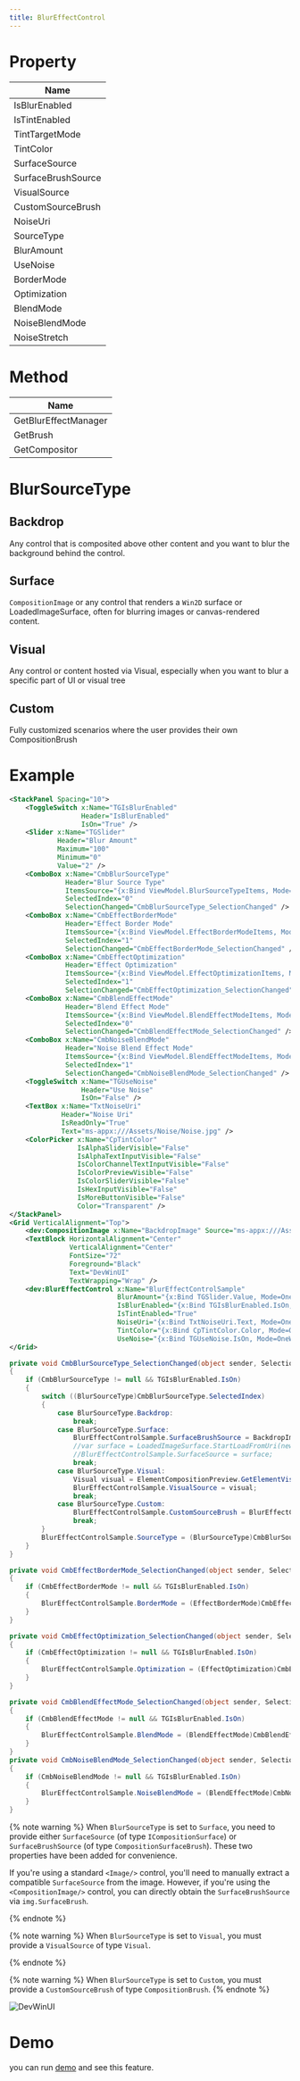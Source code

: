 ```yaml
---
title: BlurEffectControl
---
```


# Property
|Name|
|-|
|IsBlurEnabled|
|IsTintEnabled|
|TintTargetMode|
|TintColor|
|SurfaceSource|
|SurfaceBrushSource|
|VisualSource|
|CustomSourceBrush|
|NoiseUri|
|SourceType|
|BlurAmount|
|UseNoise|
|BorderMode|
|Optimization|
|BlendMode|
|NoiseBlendMode|
|NoiseStretch|

# Method
|Name|
|-|
|GetBlurEffectManager|
|GetBrush|
|GetCompositor|

# BlurSourceType

## Backdrop
Any control that is composited above other content and you want to blur the background behind the control.

## Surface
`CompositionImage` or any control that renders a `Win2D` surface or LoadedImageSurface, often for blurring images or canvas-rendered content.

## Visual
Any control or content hosted via Visual, especially when you want to blur a specific part of UI or visual tree

## Custom
Fully customized scenarios where the user provides their own CompositionBrush

# Example

```xml
<StackPanel Spacing="10">
    <ToggleSwitch x:Name="TGIsBlurEnabled"
                  Header="IsBlurEnabled"
                  IsOn="True" />
    <Slider x:Name="TGSlider"
            Header="Blur Amount"
            Maximum="100"
            Minimum="0"
            Value="2" />
    <ComboBox x:Name="CmbBlurSourceType"
              Header="Blur Source Type"
              ItemsSource="{x:Bind ViewModel.BlurSourceTypeItems, Mode=OneWay}"
              SelectedIndex="0"
              SelectionChanged="CmbBlurSourceType_SelectionChanged" />
    <ComboBox x:Name="CmbEffectBorderMode"
              Header="Effect Border Mode"
              ItemsSource="{x:Bind ViewModel.EffectBorderModeItems, Mode=OneWay}"
              SelectedIndex="1"
              SelectionChanged="CmbEffectBorderMode_SelectionChanged" />
    <ComboBox x:Name="CmbEffectOptimization"
              Header="Effect Optimization"
              ItemsSource="{x:Bind ViewModel.EffectOptimizationItems, Mode=OneWay}"
              SelectedIndex="1"
              SelectionChanged="CmbEffectOptimization_SelectionChanged" />
    <ComboBox x:Name="CmbBlendEffectMode"
              Header="Blend Effect Mode"
              ItemsSource="{x:Bind ViewModel.BlendEffectModeItems, Mode=OneWay}"
              SelectedIndex="0"
              SelectionChanged="CmbBlendEffectMode_SelectionChanged" />
    <ComboBox x:Name="CmbNoiseBlendMode"
              Header="Noise Blend Effect Mode"
              ItemsSource="{x:Bind ViewModel.BlendEffectModeItems, Mode=OneWay}"
              SelectedIndex="1"
              SelectionChanged="CmbNoiseBlendMode_SelectionChanged" />
    <ToggleSwitch x:Name="TGUseNoise"
                  Header="Use Noise"
                  IsOn="False" />
    <TextBox x:Name="TxtNoiseUri"
             Header="Noise Uri"
             IsReadOnly="True"
             Text="ms-appx:///Assets/Noise/Noise.jpg" />
    <ColorPicker x:Name="CpTintColor"
                 IsAlphaSliderVisible="False"
                 IsAlphaTextInputVisible="False"
                 IsColorChannelTextInputVisible="False"
                 IsColorPreviewVisible="False"
                 IsColorSliderVisible="False"
                 IsHexInputVisible="False"
                 IsMoreButtonVisible="False"
                 Color="Transparent" />
</StackPanel>
<Grid VerticalAlignment="Top">
    <dev:CompositionImage x:Name="BackdropImage" Source="ms-appx:///Assets/Landscapes/Landscape-9.jpg" />
    <TextBlock HorizontalAlignment="Center"
               VerticalAlignment="Center"
               FontSize="72"
               Foreground="Black"
               Text="DevWinUI"
               TextWrapping="Wrap" />
    <dev:BlurEffectControl x:Name="BlurEffectControlSample"
                           BlurAmount="{x:Bind TGSlider.Value, Mode=OneWay}"
                           IsBlurEnabled="{x:Bind TGIsBlurEnabled.IsOn, Mode=OneWay}"
                           IsTintEnabled="True"
                           NoiseUri="{x:Bind TxtNoiseUri.Text, Mode=OneWay}"
                           TintColor="{x:Bind CpTintColor.Color, Mode=OneWay}"
                           UseNoise="{x:Bind TGUseNoise.IsOn, Mode=OneWay}" />
</Grid>
```

```cs
private void CmbBlurSourceType_SelectionChanged(object sender, SelectionChangedEventArgs e)
{
    if (CmbBlurSourceType != null && TGIsBlurEnabled.IsOn)
    {
        switch ((BlurSourceType)CmbBlurSourceType.SelectedIndex)
        {
            case BlurSourceType.Backdrop:
                break;
            case BlurSourceType.Surface:
                BlurEffectControlSample.SurfaceBrushSource = BackdropImage.SurfaceBrush;
                //var surface = LoadedImageSurface.StartLoadFromUri(new Uri(BackdropImage.Source.AbsoluteUri));
                //BlurEffectControlSample.SurfaceSource = surface;
                break;
            case BlurSourceType.Visual:
                Visual visual = ElementCompositionPreview.GetElementVisual(BackdropImage);
                BlurEffectControlSample.VisualSource = visual;
                break;
            case BlurSourceType.Custom:
                BlurEffectControlSample.CustomSourceBrush = BlurEffectControlSample.GetCompositor().CreateColorBrush(Colors.Green);
                break;
        }
        BlurEffectControlSample.SourceType = (BlurSourceType)CmbBlurSourceType.SelectedIndex;
    }
}

private void CmbEffectBorderMode_SelectionChanged(object sender, SelectionChangedEventArgs e)
{
    if (CmbEffectBorderMode != null && TGIsBlurEnabled.IsOn)
    {
        BlurEffectControlSample.BorderMode = (EffectBorderMode)CmbEffectBorderMode.SelectedIndex;
    }
}

private void CmbEffectOptimization_SelectionChanged(object sender, SelectionChangedEventArgs e)
{
    if (CmbEffectOptimization != null && TGIsBlurEnabled.IsOn)
    {
        BlurEffectControlSample.Optimization = (EffectOptimization)CmbEffectOptimization.SelectedIndex;
    }
}

private void CmbBlendEffectMode_SelectionChanged(object sender, SelectionChangedEventArgs e)
{
    if (CmbBlendEffectMode != null && TGIsBlurEnabled.IsOn)
    {
        BlurEffectControlSample.BlendMode = (BlendEffectMode)CmbBlendEffectMode.SelectedIndex;
    }
}
private void CmbNoiseBlendMode_SelectionChanged(object sender, SelectionChangedEventArgs e)
{
    if (CmbNoiseBlendMode != null && TGIsBlurEnabled.IsOn)
    {
        BlurEffectControlSample.NoiseBlendMode = (BlendEffectMode)CmbNoiseBlendMode.SelectedIndex;
    }
}
```


{% note warning %}
When `BlurSourceType` is set to `Surface`, you need to provide either `SurfaceSource` (of type `ICompositionSurface`) or `SurfaceBrushSource` (of type `CompositionSurfaceBrush`). These two properties have been added for convenience.

If you're using a standard `<Image/>` control, you'll need to manually extract a compatible `SurfaceSource` from the image. However, if you're using the `<CompositionImage/>` control, you can directly obtain the `SurfaceBrushSource` via `img.SurfaceBrush`.

{% endnote %}

{% note warning %}
When `BlurSourceType` is set to `Visual`, you must provide a `VisualSource` of type `Visual`.

{% endnote %}

{% note warning %}
When `BlurSourceType` is set to `Custom`, you must provide a `CustomSourceBrush` of type `CompositionBrush`.
{% endnote %}

![DevWinUI](https://raw.githubusercontent.com/ghost1372/DevWinUI-Resources/refs/heads/main/DevWinUI-Docs/BlurEffectControl.gif)

# Demo
you can run [demo](https://github.com/Ghost1372/DevWinUI) and see this feature.